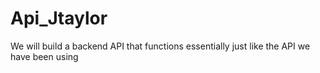# Api_Jtaylor
We will build a backend API that functions essentially just like the API we have been using
